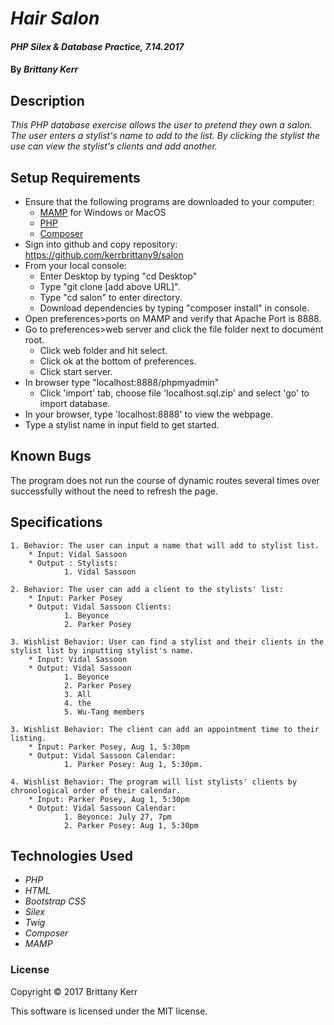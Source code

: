 # _Hair Salon_

#### _PHP Silex & Database Practice, 7.14.2017_

#### By _**Brittany Kerr**_

## Description

_This PHP database exercise allows the user to pretend they own a salon. The user enters a stylist's name to add to the list. By clicking the stylist the use can view the stylist's clients and add another._

## Setup Requirements

* Ensure that the following programs are downloaded to your computer:
  * [MAMP](https://www.mamp.info/en/) for Windows or MacOS
  * [PHP](https://secure.php.net/)
  * [Composer](https://getcomposer.org/)
* Sign into github and copy repository: https://github.com/kerrbrittany9/salon
* From your local console:
  * Enter Desktop by typing "cd Desktop"
  * Type "git clone [add above URL]".
  * Type "cd salon" to enter directory.
  * Download dependencies by typing "composer install" in console.
* Open preferences>ports on MAMP and verify that Apache Port is 8888.
* Go to preferences>web server and click the file folder next to document root.
  * Click web folder and hit select.
  * Click ok at the bottom of preferences.
  * Click start server.
* In browser type "localhost:8888/phpmyadmin"
  * Click 'import' tab, choose file 'localhost.sql.zip' and select 'go' to import database.
* In your browser, type 'localhost:8888' to view the webpage.
* Type a stylist name in input field to get started.

## Known Bugs

The program does not run the course of dynamic routes several times over successfully without the need to refresh the page.

## Specifications
```
1. Behavior: The user can input a name that will add to stylist list.
    * Input: Vidal Sassoon
    * Output : Stylists:
            1. Vidal Sassoon
```
```
2. Behavior: The user can add a client to the stylists' list:
    * Input: Parker Posey
    * Output: Vidal Sassoon Clients:
            1. Beyonce
            2. Parker Posey
```
```
3. Wishlist Behavior: User can find a stylist and their clients in the stylist list by inputting stylist's name.
    * Input: Vidal Sassoon
    * Output: Vidal Sassoon
            1. Beyonce
            2. Parker Posey
            3. All
            4. the
            5. Wu-Tang members
```
```
3. Wishlist Behavior: The client can add an appointment time to their listing.
    * Input: Parker Posey, Aug 1, 5:30pm
    * Output: Vidal Sassoon Calendar:
            1. Parker Posey: Aug 1, 5:30pm.
```
```
4. Wishlist Behavior: The program will list stylists' clients by chronological order of their calendar.
    * Input: Parker Posey, Aug 1, 5:30pm
    * Output: Vidal Sassoon Calendar:
            1. Beyonce: July 27, 7pm
            2. Parker Posey: Aug 1, 5:30pm
```
## Technologies Used

* _PHP_
* _HTML_
* _Bootstrap CSS_
* _Silex_
* _Twig_
* _Composer_
* _MAMP_

### License

Copyright &copy; 2017 Brittany Kerr

This software is licensed under the MIT license.
